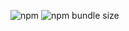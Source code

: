 ![npm](https://img.shields.io/npm/v/@vguenoff/tiny)
![npm bundle size](https://img.shields.io/bundlephobia/min/@vguenoff/tiny)
